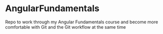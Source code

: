 AngularFundamentals
===================

Repo to work through my Angular Fundamentals course and become more comfortable with Git and the Git workflow at the same time
